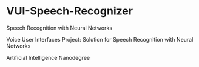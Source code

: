 # VUI-Speech-Recognizer
Speech Recognition with Neural Networks

Voice User Interfaces
Project: Solution for Speech Recognition with Neural Networks

Artificial Intelligence Nanodegree
